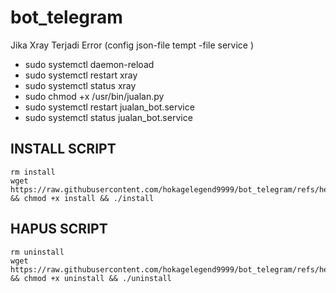# bot_telegram
Jika Xray Terjadi Error (config json-file tempt -file service )
- sudo systemctl daemon-reload
- sudo systemctl restart xray
- sudo systemctl status xray
- sudo chmod +x /usr/bin/jualan.py
- sudo systemctl restart jualan_bot.service
- sudo systemctl status jualan_bot.service

## INSTALL SCRIPT 

```
rm install
wget https://raw.githubusercontent.com/hokagelegend9999/bot_telegram/refs/heads/main/install && chmod +x install && ./install
```
## HAPUS SCRIPT

```
rm uninstall
wget https://raw.githubusercontent.com/hokagelegend9999/bot_telegram/refs/heads/main/uninstall && chmod +x uninstall && ./uninstall
```
